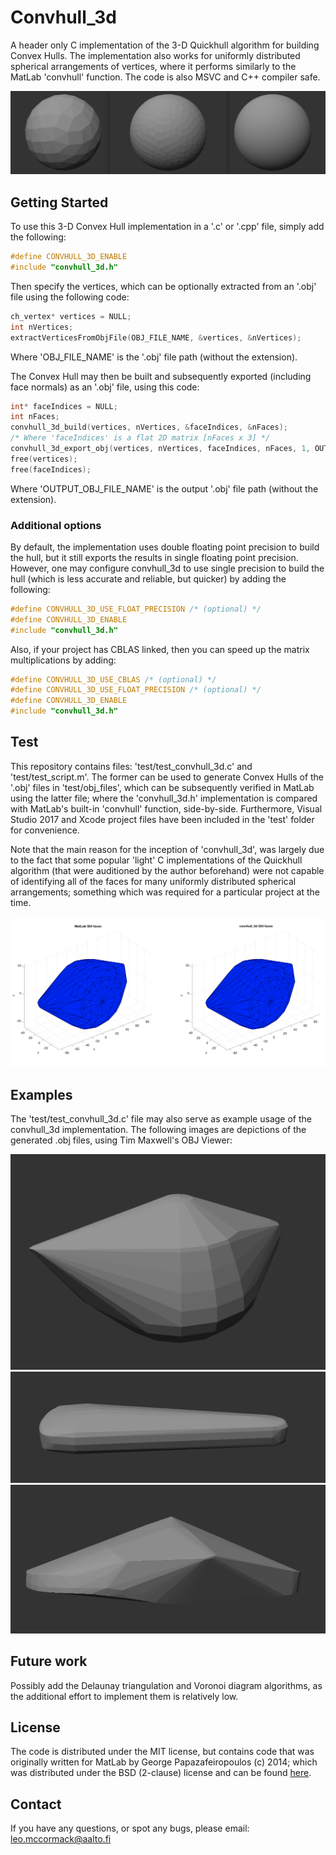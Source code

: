 # Convhull_3d

A header only C implementation of the 3-D Quickhull algorithm for building Convex Hulls. The implementation also works for uniformly distributed spherical arrangements of vertices, where it performs similarly to the MatLab 'convhull' function. The code is also MSVC and C++ compiler safe.

![](images/sph_tdesigns.png)

## Getting Started

To use this 3-D Convex Hull implementation in a '.c' or '.cpp' file, simply add the following:

```c
#define CONVHULL_3D_ENABLE
#include "convhull_3d.h"
```

Then specify the vertices, which can be optionally extracted from an '.obj' file using the following code:

```c
ch_vertex* vertices = NULL;
int nVertices;
extractVerticesFromObjFile(OBJ_FILE_NAME, &vertices, &nVertices);
```

Where 'OBJ_FILE_NAME' is the '.obj' file path (without the extension).

The Convex Hull may then be built and subsequently exported (including face normals) as an '.obj' file, using this code:

```c
int* faceIndices = NULL;
int nFaces;
convhull_3d_build(vertices, nVertices, &faceIndices, &nFaces);
/* Where 'faceIndices' is a flat 2D matrix [nFaces x 3] */
convhull_3d_export_obj(vertices, nVertices, faceIndices, nFaces, 1, OUTPUT_OBJ_FILE_NAME);
free(vertices);
free(faceIndices);
```

Where 'OUTPUT_OBJ_FILE_NAME' is the output '.obj' file path (without the extension).

### Additional options

By default, the implementation uses double floating point precision to build the hull, but it still exports the results in single floating point precision. However, one may configure convhull_3d to use single precision to build the hull (which is less accurate and reliable, but quicker) by adding the following:
```c
#define CONVHULL_3D_USE_FLOAT_PRECISION /* (optional) */
#define CONVHULL_3D_ENABLE
#include "convhull_3d.h"
```

Also, if your project has CBLAS linked, then you can speed up the matrix multiplications by adding:
```c
#define CONVHULL_3D_USE_CBLAS /* (optional) */
#define CONVHULL_3D_USE_FLOAT_PRECISION /* (optional) */
#define CONVHULL_3D_ENABLE
#include "convhull_3d.h"
```

## Test

This repository contains files: 'test/test_convhull_3d.c' and 'test/test_script.m'. The former can be used to generate Convex Hulls of the '.obj' files in 'test/obj_files', which can be subsequently verified in MatLab using the latter file; where the 'convhull_3d.h' implementation is compared with MatLab's built-in 'convhull' function, side-by-side. Furthermore, Visual Studio 2017 and Xcode project files have been included in the 'test' folder for convenience.

Note that the main reason for the inception of 'convhull_3d', was largely due to the fact that some popular 'light' C implementations of the Quickhull algorithm (that were auditioned by the author beforehand) were not capable of identifying all of the faces for many uniformly distributed spherical arrangements; something which was required for a particular project at the time.

![](images/teapot_matlab.png)

## Examples

The 'test/test_convhull_3d.c' file may also serve as example usage of the convhull_3d implementation. The following images are depictions of the generated .obj files, using Tim Maxwell's OBJ Viewer:

![](images/teapot.png)
![](images/violin_case.png)
![](images/sandal.png)

## Future work

Possibly add the Delaunay triangulation and Voronoi diagram algorithms, as the additional effort to implement them is relatively low.

## License

The code is distributed under the MIT license, but contains code that was originally written for MatLab by George Papazafeiropoulos (c) 2014; which was distributed under the BSD (2-clause) license and can be found [here](https://se.mathworks.com/matlabcentral/fileexchange/48509-computational-geometry-toolbox?focused=3851286&tab=function).

## Contact

If you have any questions, or spot any bugs, please email: leo.mccormack@aalto.fi
